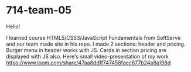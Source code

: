 # 714-team-05

Hello!

I learned  course HTML5/CSS3/JavaScript Fundamentals from SoftServe and our team made site in his repo.
I made 2 sections: header and pricing. Burger menu in header works with JS. Cards in section pricing are displayed with JS also.
Here's small video-presentation of my work https://www.loom.com/share/47aa8ddff747458faec677b24a8a198d
